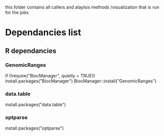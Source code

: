 this folder contains all callers and alaylsis methods /visualization that is run for the jobs

# Dependancies list

## R dependancies

### GenomicRanges
if (!require("BiocManager", quietly = TRUE))
    install.packages("BiocManager")
BiocManager::install("GenomicRanges")

### data.table
install.packages("data.table")

### optparse
install.packages("optparse")
